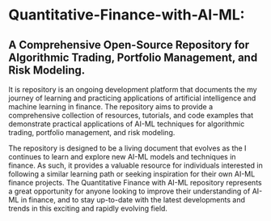 # Quantitative-Finance-with-AI-ML:
## A Comprehensive Open-Source Repository for Algorithmic Trading, Portfolio Management, and Risk Modeling.
It is repository is an ongoing development platform that documents the my journey of learning and practicing applications of artificial intelligence and machine learning in finance. The repository aims to provide a comprehensive collection of resources, tutorials, and code examples that demonstrate practical applications of AI-ML techniques for algorithmic trading, portfolio management, and risk modeling.

The repository is designed to be a living document that evolves as the I continues to learn and explore new AI-ML models and techniques in finance. As such, it provides a valuable resource for individuals interested in following a similar learning path or seeking inspiration for their own AI-ML finance projects. The Quantitative Finance with AI-ML repository represents a great opportunity for anyone looking to improve their understanding of AI-ML in finance, and to stay up-to-date with the latest developments and trends in this exciting and rapidly evolving field.
